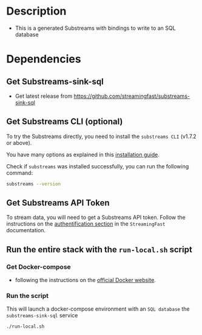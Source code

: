 # Description

- This is a generated Substreams with bindings to write to an SQL database

# Dependencies

## Get Substreams-sink-sql

* Get latest release from https://github.com/streamingfast/substreams-sink-sql

## Get Substreams CLI (optional)

To try the Substreams directly, you need to install the `substreams CLI` (v1.7.2 or above).

You have many options as explained in this [installation guide](https://substreams.streamingfast.io/documentation/consume/installing-the-cli).

Check if `substreams` was installed successfully, you can run the following command:

```bash
substreams --version
```

## Get Substreams API Token

To stream data, you will need to get a Substreams API token.
Follow the instructions on the [authentification section](https://substreams.streamingfast.io/documentation/consume/authentication) in the `StreamingFast` documentation.

## Run the entire stack with the `run-local.sh` script

### Get Docker-compose

* following the instructions on the [official Docker website](https://docs.docker.com/get-docker/).

### Run the script 

This will launch a docker-compose environment with an `SQL database` the `substreams-sink-sql` service

```bash
./run-local.sh
```